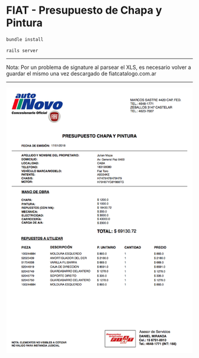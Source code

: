 # FIAT - Presupuesto de Chapa y Pintura

```
bundle install
```

```
rails server
```

---

Nota: Por un problema de signature al parsear el XLS, es necesario volver a guardar el mismo una vez descargado de fiatcatalogo.com.ar

---

![FIAT](public/images/presupuesto_modelo.png)